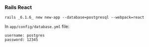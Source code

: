 ### Rails React
```
rails _6.1.6_ new new-app --database=postgresql --webpack=react
```
In `app/config/database.yml` file:
```
username: postgres
password: 12345
```
